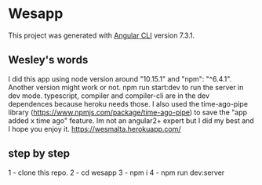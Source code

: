 # Wesapp

This project was generated with [Angular CLI](https://github.com/angular/angular-cli) version 7.3.1.

## Wesley's words 
I did this app using 
node version around "10.15.1" and "npm": "^6.4.1". Another version might work or not. 
npm run start:dev to run the server in dev mode. 
typescript, compiler and compiler-cli are in the dev dependences because heroku needs those. 
I also used the time-ago-pipe library (https://www.npmjs.com/package/time-ago-pipe) to save the "app added x time ago" feature.
Im not an angular2+ expert but I did my best and I hope you enjoy it.
https://wesmalta.herokuapp.com/


## step by step
1 - clone this repo. 
2 - cd wesapp
3 - npm i
4 - npm run dev:server